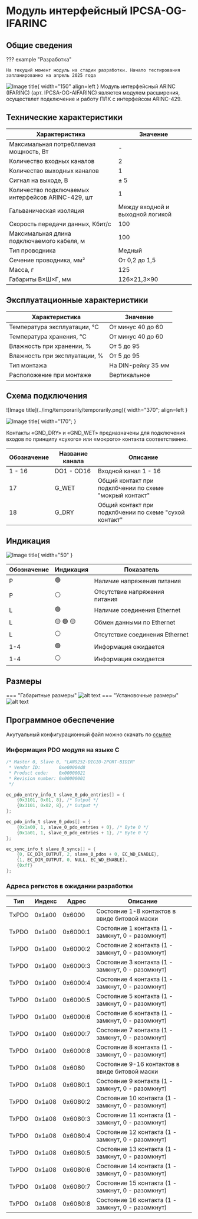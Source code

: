 # Модуль интерфейсный IPCSA-OG-IFARINC

## Общие сведения

??? example "Разработка"

    На текущий момент модуль на стадии разработки. Начало тестирования запланированно на апрель 2025 года 

<div class="grid cards" markdown>

![Image title](../img/modules/IFARINC.png){ width="150" align=left  }
 Модуль интерфейсный ARINC (IFARINC) (арт. IPCSA-OG-AIFARINC) является модулем расширения, осуществлет подключение и работу ПЛК с интерфейсом ARINC-429.
</div>

## Технические характеристики 
| Характеристика                                      | Значение                                       |
|----------------------------------------------------|-----------------------------------------------|
| Максимальная потребляемая мощность, Вт            | -                                             |
| Количество входных каналов                        | 2                                             |
| Количество выходных каналов                       | 1                                             |
| Сигнал на выходе, В                               | ± 5                                           |
| Количество подключаемых интерфейсов ARINC-429, шт | 1                                             |
| Гальваническая изоляция                           | Между входной и выходной логикой              |
| Скорость передачи данных, Кбит/с                  | 100                                           |
| Максимальная длина подключаемого кабеля, м        | 100                                           |
| Тип проводника                                    | Медный                                        |
| Сечение проводника, мм²                           | От 0,2 до 1,5                                 |
| Масса, г                                          | 125                                           |
| Габариты В×Ш×Г, мм                                | 126×21,3×90                                   |

## Эксплуатационные характеристики
| Характеристика                   | Значение           |
| -------------------------------- | -                  |
| Температура эксплуатации, °С     | От минус 40 до 60  |
| Температура хранения, °С         | От минус 40 до 60  |
| Влажность при хранении, %	       | От 5 до 95         |
| Влажность при эксплуатации, %    | От 5 до 95         |
| Тип монтажа                      | На DIN-рейку 35 мм |
| Расположение при монтаже         | Вертикальное       |

## Схема подключения

<div class="grid cards" markdown>
![Image title](../img/temporarily/temporarily.png){ width="370"; align=left  }

![Image title](../img/temporarily/temporarily.png){ width="170";  }
</div>

Контакты «GND_DRY» и «GND_WET» предназначены для подключения входов по принципу «сухого» или «мокрого» контакта соответственно.

| Обозначение | Название канала | Описание                       |
|-------------|-----------------|--------------------------------|
| 1 - 16      | DO1 - OD16      | Входной канал 1 - 16          |
| 17          | G_WET             | Общий контакт при подклбчении по схеме "мокрый контакт"|
| 18          | G_DRY            | Общий контакт при подклбчении по схеме "сухой контакт" |

## Индикация
![Image title](../img/identification/6_leds.png){ width="50" }


| Обозначение | Индикация | Показатель |
|------------------|----------------------|---------------------------------------|
| P | :green_circle:| Наличие напряжения питания |
| P | :white_circle:| Отсутствие напряжения питания |
| L | :green_circle:| Наличие соединения Ethernet |
| L | :yellow_circle: :green_circle: :yellow_circle: | Обмен данными по Ethernet |
| L | :white_circle:| Отсутствие соединения Ethernet|
| 1-4 | :green_circle:| Информация ожидается  |
| 1-4 | :white_circle:| Информация ожидается  |

## Размеры

=== "Габаритные размеры" 
    ![alt text](../img/dimensions/overall_dimensions_extensions.png)
=== "Установочные размеры"
    ![alt text](../img/dimensions/installation_dimensions.png) 

## Программное обеспечение
Акутуальный конфигурационный файл можно скачать по 
<a href="../../downloads/ipcsa_modules_config.xml" download>ссылке</a>


### Информация PDO модуля на языке C

``` c title="Ethercat cstruct"
/* Master 0, Slave 0, "LAN9252-DIGIO-2PORT-BIDIR"
 * Vendor ID:       0xe00004d8
 * Product code:    0x00000021
 * Revision number: 0x00000001
 */

ec_pdo_entry_info_t slave_0_pdo_entries[] = {
    {0x3101, 0x01, 8}, /* Output */
    {0x3101, 0x02, 8}, /* Output */
};

ec_pdo_info_t slave_0_pdos[] = {
    {0x1a00, 1, slave_0_pdo_entries + 0}, /* Byte 0 */
    {0x1a01, 1, slave_0_pdo_entries + 1}, /* Byte 0 */
};

ec_sync_info_t slave_0_syncs[] = {
    {0, EC_DIR_OUTPUT, 2, slave_0_pdos + 0, EC_WD_ENABLE},
    {1, EC_DIR_OUTPUT, 0, NULL, EC_WD_ENABLE},
    {0xff}
};
``` 
### Адреса регистов в ожидании разработки
|Тип|Индекс|Адрес|Описание|
|-|-|-|-|
|ТxPDO |0x1a00|0x6000|Состояние 1-8 контактов в ввиде битовой маски|
| TxPDO |0x1a00|0x6000:1| Состояние 1 контакта (1 - замкнут, 0 - разомкнут)|
| TxPDO |0x1a00|0x6000:2| Состояние 2 контакта (1 - замкнут, 0 - разомкнут)|
| TxPDO |0x1a00|0x6000:3| Состояние 3 контакта (1 - замкнут, 0 - разомкнут)|
| TxPDO |0x1a00|0x6000:4| Состояние 4 контакта (1 - замкнут, 0 - разомкнут)|
| TxPDO |0x1a00|0x6000:5| Состояние 5 контакта (1 - замкнут, 0 - разомкнут)|
| TxPDO |0x1a00|0x6000:6| Состояние 6 контакта (1 - замкнут, 0 - разомкнут)|
| TxPDO |0x1a00|0x6000:7| Состояние 7 контакта (1 - замкнут, 0 - разомкнут)|
| TxPDO |0x1a00|0x6000:8| Состояние 8 контакта (1 - замкнут, 0 - разомкнут)|
| TxPDO |0x1a08|0x6080| Состояние 9-16 контактов в ввиде битовой маски|
| TxPDO |0x1a08|0x6080:1| Состояние 9 контакта (1 - замкнут, 0 - разомкнут)|
| TxPDO |0x1a08|0x6080:2| Состояние 10 контакта (1 - замкнут, 0 - разомкнут)|
| TxPDO |0x1a08|0x6080:3| Состояние 11 контакта (1 - замкнут, 0 - разомкнут)|
| TxPDO |0x1a08|0x6080:4| Состояние 12 контакта (1 - замкнут, 0 - разомкнут)|
| TxPDO |0x1a08|0x6080:5| Состояние 13 контакта (1 - замкнут, 0 - разомкнут)|
| TxPDO |0x1a08|0x6080:6| Состояние 14 контакта (1 - замкнут, 0 - разомкнут)|
| TxPDO |0x1a08|0x6080:7| Состояние 15 контакта (1 - замкнут, 0 - разомкнут)|
| TxPDO |0x1a08|0x6080:8| Состояние 16 контакта (1 - замкнут, 0 - разомкнут)|



